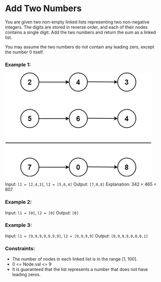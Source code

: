 # Add Two Numbers

You are given two non-empty linked lists representing two non-negative integers. The digits are stored in reverse order, and each of their nodes contains a single digit. Add the two numbers and return the sum as a linked list.

You may assume the two numbers do not contain any leading zero, except the number 0 itself.

### Example 1:

![img.png](img/img.png)

Input: `l1 = [2,4,3]`, `l2 = [5,6,4]`
Output: `[7,0,8]`
Explanation: 342 + 465 = 807.

### Example 2:
Input: `l1 = [0]`, `l2 = [0]`
Output: `[0]`

### Example 3:
Input: `l1 = [9,9,9,9,9,9,9]`, `l2 = [9,9,9,9]`
Output: `[8,9,9,9,0,0,0,1]`

### Constraints:
- The number of nodes in each linked list is in the range [1, 100].
- 0 <= Node.val <= 9
- It is guaranteed that the list represents a number that does not have leading zeros.

